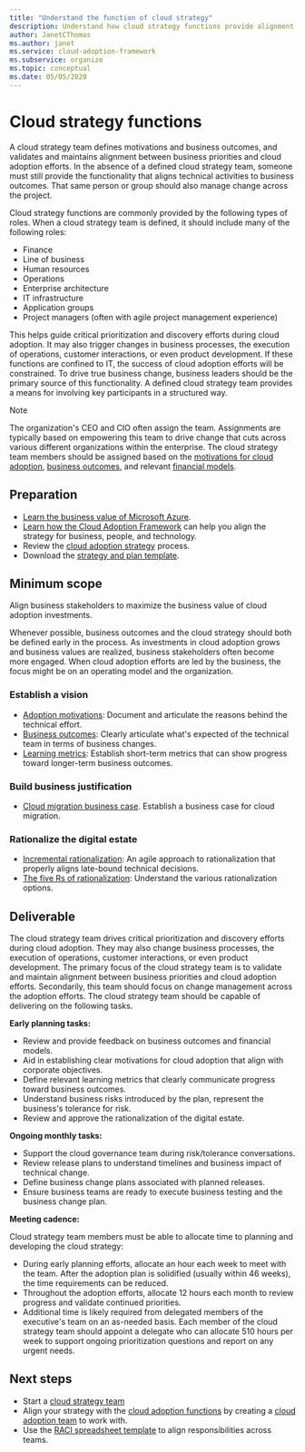 ```yaml
---
title: "Understand the function of cloud strategy"
description: Understand how cloud strategy functions provide alignment between business outcomes and cloud adoption efforts.
author: JanetCThomas
ms.author: janet
ms.service: cloud-adoption-framework
ms.subservice: organize
ms.topic: conceptual
ms.date: 05/05/2020
---
```


# Cloud strategy functions

A cloud strategy team defines motivations and business outcomes, and validates and maintains alignment between business priorities and cloud adoption efforts. In the absence of a defined cloud strategy team, someone must still provide the functionality that aligns technical activities to business outcomes. That same person or group should also manage change across the project.

Cloud strategy functions are commonly provided by the following types of roles. When a cloud strategy team is defined, it should include many of the following roles:

- Finance
- Line of business
- Human resources
- Operations
- Enterprise architecture
- IT infrastructure
- Application groups
- Project managers (often with agile project management experience)

This helps guide critical prioritization and discovery efforts during cloud adoption. It may also trigger changes in business processes, the execution of operations, customer interactions, or even product development. If these functions are confined to IT, the success of cloud adoption efforts will be constrained. To drive true business change, business leaders should be the primary source of this functionality. A defined cloud strategy team provides a means for involving key participants in a structured way.

> [!NOTE]
> The organization's CEO and CIO often assign the team. Assignments are typically based on empowering this team to drive change that cuts across various different organizations within the enterprise. The cloud strategy team members should be assigned based on the [motivations for cloud adoption](../strategy/motivations.md), [business outcomes](../strategy/business-outcomes/index.md), and relevant [financial models](../strategy/financial-models.md).

## Preparation

- [Learn the business value of Microsoft Azure](https://docs.microsoft.com/learn/paths/learn-business-value-of-azure).
- [Learn how the Cloud Adoption Framework](https://docs.microsoft.com/learn/modules/microsoft-cloud-adoption-framework-for-azure) can help you align the strategy for business, people, and technology.
- Review the [cloud adoption strategy](../strategy/index.md) process.
- Download the [strategy and plan template](https://archcenter.blob.core.windows.net/cdn/fusion/readiness/Microsoft-Cloud-Adoption-Framework-Strategy-and-Plan-Template.docx).

## Minimum scope

Align business stakeholders to maximize the business value of cloud adoption investments.

Whenever possible, business outcomes and the cloud strategy should both be defined early in the process. As investments in cloud adoption grows and business values are realized, business stakeholders often become more engaged. When cloud adoption efforts are led by the business, the focus might be on an operating model and the organization.

### Establish a vision

- [Adoption motivations](../strategy/motivations.md): Document and articulate the reasons behind the technical effort.
- [Business outcomes](../strategy/business-outcomes/index.md): Clearly articulate what's expected of the technical team in terms of business changes.
- [Learning metrics](../strategy/learning-metrics.md): Establish short-term metrics that can show progress toward longer-term business outcomes.

### Build business justification

- [Cloud migration business case](../strategy/cloud-migration-business-case.md). Establish a business case for cloud migration.

### Rationalize the digital estate

- [Incremental rationalization](../digital-estate/rationalize.md): An agile approach to rationalization that properly aligns late-bound technical decisions.
- [The five Rs of rationalization](../digital-estate/5-rs-of-rationalization.md): Understand the various rationalization options.

## Deliverable

The cloud strategy team drives critical prioritization and discovery efforts during cloud adoption. They may also change business processes, the execution of operations, customer interactions, or even product development. The primary focus of the cloud strategy team is to validate and maintain alignment between business priorities and cloud adoption efforts. Secondarily, this team should focus on change management across the adoption efforts. The cloud strategy team should be capable of delivering on the following tasks.

**Early planning tasks:**

- Review and provide feedback on business outcomes and financial models.
- Aid in establishing clear motivations for cloud adoption that align with corporate objectives.
- Define relevant learning metrics that clearly communicate progress toward business outcomes.
- Understand business risks introduced by the plan, represent the business's tolerance for risk.
- Review and approve the rationalization of the digital estate.

**Ongoing monthly tasks:**

- Support the cloud governance team during risk/tolerance conversations.
- Review release plans to understand timelines and business impact of technical change.
- Define business change plans associated with planned releases.
- Ensure business teams are ready to execute business testing and the business change plan.

**Meeting cadence:**

Cloud strategy team members must be able to allocate time to planning and developing the cloud strategy:

- During early planning efforts, allocate an hour each week to meet with the team. After the adoption plan is solidified (usually within 46 weeks), the time requirements can be reduced.
- Throughout the adoption efforts, allocate 12 hours each month to review progress and validate continued priorities.
- Additional time is likely required from delegated members of the executive's team on an as-needed basis. Each member of the cloud strategy team should appoint a delegate who can allocate 510 hours per week to support ongoing prioritization questions and report on any urgent needs.

## Next steps

- Start a [cloud strategy team](../get-started/team/cloud-strategy.md)
- Align your strategy with the [cloud adoption functions](./cloud-adoption.md) by creating a [cloud adoption team](../get-started/team/cloud-adoption.md) to work with.
- Use the [RACI spreadsheet template](https://archcenter.blob.core.windows.net/cdn/fusion/management/raci-template.xlsx) to align responsibilities across teams.

